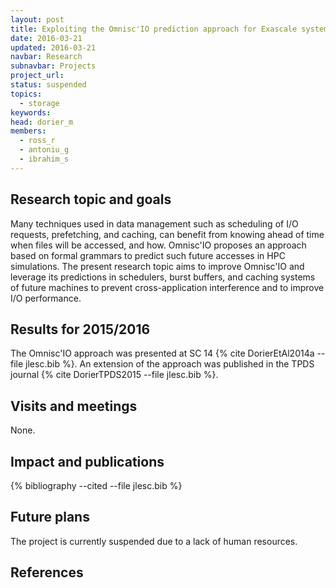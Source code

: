 ```yaml
---
layout: post
title: Exploiting the Omnisc'IO prediction approach for Exascale systems
date: 2016-03-21
updated: 2016-03-21
navbar: Research
subnavbar: Projects
project_url:
status: suspended
topics:
  - storage
keywords:
head: dorier_m
members:
  - ross_r
  - antoniu_g
  - ibrahim_s
---
```


## Research topic and goals

Many techniques used in data management such as scheduling of I/O requests, prefetching, and caching, can benefit from knowing ahead of time when files will be accessed, and how. Omnisc'IO proposes an approach based on formal grammars to predict such future accesses in HPC simulations. The present research topic aims to improve Omnisc'IO and leverage its predictions in schedulers, burst buffers, and caching systems of future machines to prevent cross-application interference and to improve I/O performance.

## Results for 2015/2016

The Omnisc'IO approach was presented at SC 14 {% cite DorierEtAl2014a --file jlesc.bib %}. An extension of the approach was published in the TPDS journal {% cite DorierTPDS2015 --file jlesc.bib %}.

## Visits and meetings

None.

## Impact and publications

{% bibliography --cited --file jlesc.bib %}


## Future plans

The project is currently suspended due to a lack of human resources.

## References
